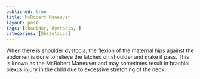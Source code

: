 ```yaml
---
published: true
title: McRobert Maneuver
layout: post
tags: [shoulder, dystocia, ]
categories: [Obstetrics]
---
```

When there is shoulder dystocia, the flexion of the maternal hips against the abdomen is done to relieve the latched on shoulder and make it pass. This is known as the McRobert Maneuver and may sometimes result in brachial plexus injury in the child due to excessive stretching of the neck.